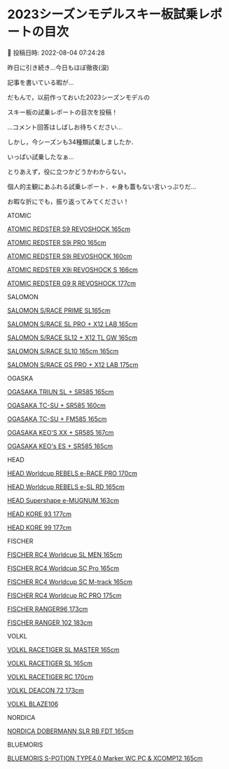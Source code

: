 # 2023シーズンモデルスキー板試乗レポートの目次

📅 投稿日時: 2022-08-04 07:24:28

昨日に引き続き…今日もほぼ徹夜(涙)


記事を書いている暇が…





だもんで，以前作っておいた2023シーズンモデルの


スキー板の試乗レポートの目次を投稿！





…コメント回答はしばしお待ちください…





しかし，今シーズンも34種類試乗しましたか．


いっぱい試乗したなぁ…





とりあえず，役に立つかどうかわからない，


個人的主観にあふれる試乗レポート．←身も蓋もない言いっぷりだ…


お暇な折にでも，振り返ってみてください！





ATOMIC


[ATOMIC REDSTER S9 REVOSHOCK 165cm](e80793ab0aa17875ef99ff3cda935f9ec.md)


[ATOMIC REDSTER S9i PRO 165cm](e77fd1ccdfa04a9664d2b9ec14ec47c00.md)


[ATOMIC REDSTER S9i REVOSHOCK 160cm](e52abc3dd9f1946c3c959b43afff5798a.md)


[ATOMIC REDSTER X9i REVOSHOCK S 166cm](e0f1167f9a9c32313cb0cad3c9c02230d.md)


[ATOMIC REDSTER G9 R REVOSHOCK 177cm](e3060be76d94b4a887e7e092a5a251e3b.md)





SALOMON


[SALOMON S/RACE PRIME SL165cm](ef6b2d9f24bd88c0b9f11f229338fb404.md)


[SALOMON S/RACE SL PRO + X12 LAB 165cm](e44704d0b5b0cf98f4d0eb9ffd5de8b61.md)


[SALOMON S/RACE SL12 + X12 TL GW 165cm](e6881f2d347817eceb31a9409a374faae.md)


[SALOMON S/RACE SL10 165cm 165cm](e021edce35a2e8f6bbd2c99b1ccceabcb.md)


[SALOMON S/RACE GS PRO + X12 LAB 175cm](e8f02bf5f21c25bf94bf40decaa08b382.md)





OGASKA


[OGASAKA TRIUN SL + SR585 165cm](e9731bb05eca8e7db0b045caa540b00ea.md)


[OGASAKA TC-SU + SR585 160cm](e6d114a91eed00f08ba314f32d9e4c743.md)


[OGASAKA TC-SU + FM585 165cm](ed64f5cb90aa8ad439afbf97741842b0b.md)


[OGASAKA KEO'S XX + SR585 167cm](ed2e164e4b7322abc7f6f0c25f19fab4b.md)


[OGASAKA KEO's ES + SR585 165cm](e3e6bf2927e0c5fdebc12d5264c10853a.md)





HEAD


[HEAD Worldcup REBELS e-RACE PRO 170cm](e5e063c2279a575768c092762e2468914.md)


[HEAD Worldcup REBELS e-SL RD 165cm](e7428b7468dfcceaae2d381f92e761498.md)


[HEAD Supershape e-MUGNUM 163cm](e80bce4fc147661b15b642e5abb33448f.md)


[HEAD KORE 93 177cm](eed0a4f90d906e06638dc1fca2f5fce61.md)


[HEAD KORE 99 177cm](ebf2b38527d0d2e9f99e7f895b18b0ff5.md)





FISCHER


[FISCHER RC4 Worldcup SL MEN 165cm](eaa697ad400244bcdafd22e9ddf8a0d16.md)


[FISCHER RC4 Worldcup SC Pro 165cm](e987349984f149be3ae8d6c1ecb1daa55.md)


[FISCHER RC4 Worldcup SC M-track 165cm](e17b5a41d21de3298bda2d452a2a4d873.md)


[FISCHER RC4 Worldcup RC PRO 175cm](ea619cbcf2b7e48c27987971c5ef8e536.md)


[FISCHER RANGER96 173cm](e21e4ced731d37812db12cfa98bda25d9.md)


[FISCHER RANGER 102 183cm](e723c81eadc686b1b20c2129e871fc45b.md)





VOLKL


[VOLKL RACETIGER SL MASTER 165cm](e2a43cf3fd46c3edda05c4398fab981d8.md)


[VOLKL RACETIGER SL 165cm](e814c54394286e0114307cc98099146da.md)


[VOLKL RACETIGER RC 170cm](ee1fa0e8e0e07c97b5223b953544e3ff8.md)


[VOLKL DEACON 72 173cm](ef2b7fe54a2445abf30e950404c7ff311.md)


[VOLKL BLAZE106](eaaddc2e747a8ac40e5c609500a9385e4.md)





NORDICA


[NORDICA DOBERMANN SLR RB FDT 165cm](eda8e52c160f5554bcbe2dd094ed8d456.md)





BLUEMORIS


[BLUEMORIS S-POTION TYPE4.0 Marker WC PC & XCOMP12 165cm](e739bd581a7d6b0b24ca89a5282e9774f.md)
